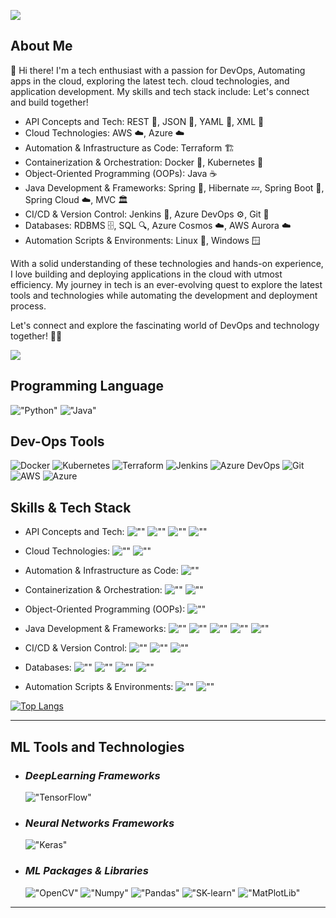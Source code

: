 ![](https://miro.medium.com/max/700/0*JKyzq_e9TUlb84wX?v=4&h=300&w=300 "")

## About Me

👋 Hi there! I'm a tech enthusiast with a passion for DevOps, Automating apps in the cloud, exploring the latest tech. cloud technologies, and application development. My skills and tech stack include:
Let's connect and build together!
- API Concepts and Tech: REST 🔄, JSON 📄, YAML 📝, XML 🧬
- Cloud Technologies: AWS ☁️, Azure ☁️
- Automation & Infrastructure as Code: Terraform 🏗️
- Containerization & Orchestration: Docker 🐳, Kubernetes 🚀
- Object-Oriented Programming (OOPs): Java ☕
- Java Development & Frameworks: Spring 🌼, Hibernate 💤, Spring Boot 🍃, Spring Cloud ☁️, MVC 🏛️
- CI/CD & Version Control: Jenkins 🚀, Azure DevOps ⚙️, Git 🌿
- Databases: RDBMS 🗄️, SQL 🔍, Azure Cosmos ☁️, AWS Aurora ☁️
- Automation Scripts & Environments: Linux 🐧, Windows 🪟

With a solid understanding of these technologies and hands-on experience, I love building and deploying applications in the cloud with utmost efficiency. My journey in tech is an ever-evolving quest to explore the latest tools and technologies while automating the development and deployment process.

Let's connect and explore the fascinating world of DevOps and technology together! 🚀🌐

![](https://github-profile-summary-cards.vercel.app/api/cards/profile-details?username=thisissandy&theme=dracula)

## Programming Language

!["Python"](https://img.shields.io/static/v1?label=Python&message=programming&color=000?style=for-the-badge&logo=Python&logoColor=white&style=for-the-badge\ "")
!["Java"](https://img.shields.io/static/v1?label=Java&message=programming&color=000?style=for-the-badge&logo=Java&logoColor=white&style=for-the-badge\ "")

## Dev-Ops Tools

![Docker](https://img.shields.io/static/v1?label=Docker&message=containerization&color=2496ED?style=for-the-badge&logo=Docker&logoColor=white)
![Kubernetes](https://img.shields.io/static/v1?label=Kubernetes&message=orchestration&color=326CE5?style=for-the-badge&logo=Kubernetes&logoColor=white)
![Terraform](https://img.shields.io/static/v1?label=Terraform&message=IaaC&color=623CE4?style=for-the-badge&logo=Terraform&logoColor=white)
![Jenkins](https://img.shields.io/static/v1?label=Jenkins&message=automation&color=D24939?style=for-the-badge&logo=Jenkins&logoColor=white)
![Azure DevOps](https://img.shields.io/static/v1?label=Azure%20DevOps&message=CI%2FCD&color=0078D7?style=for-the-badge&logo=Azure%20DevOps&logoColor=white)
![Git](https://img.shields.io/static/v1?label=Git&message=version%20control&color=F05032?style=for-the-badge&logo=Git&logoColor=white)
![AWS](https://img.shields.io/static/v1?label=AWS&message=cloud%20services&color=232F3E?style=for-the-badge&logo=Amazon%20AWS&logoColor=white)
![Azure](https://img.shields.io/static/v1?label=Azure&message=cloud%20services&color=0078D4?style=for-the-badge&logo=Microsoft%20Azure&logoColor=white)

## Skills & Tech Stack

- API Concepts and Tech: ![""](https://img.shields.io/static/v1?label=REST&message=API&color=000?style=for-the-badge&logo=REST&logoColor=white&style=for-the-badge\ "") ![""](https://img.shields.io/static/v1?label=JSON&message=Data&color=000?style=for-the-badge&logo=JSON&logoColor=white&style=for-the-badge\ "") ![""](https://img.shields.io/static/v1?label=YAML&message=Config&color=000?style=for-the-badge&logo=YAML&logoColor=white&style=for-the-badge\ "") ![""](https://img.shields.io/static/v1?label=XML&message=Markup&color=000?style=for-the-badge&logo=XML&logoColor=white&style=for-the-badge\ "")

- Cloud Technologies: ![""](https://img.shields.io/static/v1?label=AWS&message=cloud&color=000?style=for-the-badge&logo=AWS&logoColor=white&style=for-the-badge\ "") ![""](https://img.shields.io/static/v1?label=Azure&message=cloud&color=000?style=for-the-badge&logo=Azure&logoColor=white&style=for-the-badge\ "")

- Automation & Infrastructure as Code: ![""](https://img.shields.io/static/v1?label=Terraform&message=IaaC&color=000?style=for-the-badge&logo=Terraform&logoColor=white&style=for-the-badge\ "")

- Containerization & Orchestration: ![""](https://img.shields.io/static/v1?label=Docker&message=containerization&color=000?style=for-the-badge&logo=Docker&logoColor=white&style=for-the-badge\ "") ![""](https://img.shields.io/static/v1?label=Kubernetes&message=orchestration&color=000?style=for-the-badge&logo=Kubernetes&logoColor=white&style=for-the-badge\ "")

- Object-Oriented Programming (OOPs): ![""](https://img.shields.io/static/v1?label=Java&message=programming&color=000?style=for-the-badge&logo=java&logoColor=white&style=for-the-badge\ "")

- Java Development & Frameworks: ![""](https://img.shields.io/static/v1?label=Spring&message=framework&color=000?style=for-the-badge&logo=Spring&logoColor=white&style=for-the-badge\ "") ![""](https://img.shields.io/static/v1?label=Hibernate&message=ORM&color=000?style=for-the-badge&logo=Hibernate&logoColor=white&style=for-the-badge\ "") ![""](https://img.shields.io/static/v1?label=Spring%20Boot&message=framework&color=000?style=for-the-badge&logo=Spring%20Boot&logoColor=white&style=for-the-badge\ "") ![""](https://img.shields.io/static/v1?label=Spring%20Cloud&message=framework&color=000?style=for-the-badge&logo=Spring%20Cloud&logoColor=white&style=for-the-badge\ "") ![""](https://img.shields.io/static/v1?label=MVC&message=architecture&color=000?style=for-the-badge&logo=MVC&logoColor=white&style=for-the-badge\ "")

- CI/CD & Version Control: ![""](https://img.shields.io/static/v1?label=Jenkins&message=automation&color=000?style=for-the-badge&logo=Jenkins&logoColor=white&style=for-the-badge\ "") ![""](https://img.shields.io/static/v1?label=Azure%20DevOps&message=CI%2FCD&color=000?style=for-the-badge&logo=Azure%20DevOps&logoColor=white&style=for-the-badge\ "") ![""](https://img.shields.io/static/v1?label=Git&message=version%20control&color=000?style=for-the-badge&logo=Git&logoColor=white&style=for-the-badge\ "")

- Databases: ![""](https://img.shields.io/static/v1?label=RDBMS&message=database&color=000?style=for-the-badge&logo=RDBMS&logoColor=white&style=for-the-badge\ "") ![""](https://img.shields.io/static/v1?label=SQL&message=query&color=000?style=for-the-badge&logo=SQL&logoColor=white&style=for-the-badge\ "") ![""](https://img.shields.io/static/v1?label=Azure%20Cosmos&message=cloud%20DB&color=000?style=for-the-badge&logo=Azure%20Cosmos&logoColor=white&style=for-the-badge\ "") ![""](https://img.shields.io/static/v1?label=AWS%20Aurora&message=cloud%20DB&color=000?style=for-the-badge&logo=AWS%20Aurora&logoColor=white&style=for-the-badge\ "")

- Automation Scripts & Environments: ![""](https://img.shields.io/static/v1?label=Linux&message=automation&color=000?style=for-the-badge&logo=Linux&logoColor=white&style=for-the-badge\ "") ![""](https://img.shields.io/static/v1?label=Windows&message=automation&color=000?style=for-the-badge&logo=Windows&logoColor=white&style=for-the-badge\ "")


[![Top Langs](https://github-readme-stats.vercel.app/api/top-langs/?username=thisissandy)](https://github.com/thisissandy/github-readme-stats&show_icons=true)

***
## ML Tools and Technologies
- ### *DeepLearning Frameworks*
  !["TensorFlow"](https://img.shields.io/static/v1?label=TensorFlow&message=Package&color=000?style=for-the-badge&logo=tensorflow&logoColor=white&style=for-the-badge\ "")

- ### *Neural Networks Frameworks*
  !["Keras"](https://img.shields.io/static/v1?label=Keras&message=NeuralNetwork&color=000?style=for-the-badge&logo=Keras&logoColor=white&style=for-the-badge\ "")

- ### *ML Packages & Libraries*
  !["OpenCV"](https://img.shields.io/static/v1?label=OpenCV&message=Computer-Vision&color=000?style=for-the-badge&logo=opencv&logoColor=white&style=for-the-badge\ "")
  !["Numpy"](https://img.shields.io/static/v1?label=Numpy&message=Array&color=000?style=for-the-badge&logo=numpy&logoColor=white&style=for-the-badge\ "")
  !["Pandas"](https://img.shields.io/static/v1?label=pandas&message=DataFame&color=000?style=for-the-badge&logo=pandas&logoColor=white&style=for-the-badge\ "")
  !["SK-learn"](https://img.shields.io/static/v1?label=SK-learn&message=Evaluation&color=000?style=for-the-badge&logo=sklearn&logoColor=white&style=for-the-badge\ "")
  !["MatPlotLib"](https://img.shields.io/static/v1?label=MatPlotLib&message=Visualize&color=000?style=for-the-badge&logo=MatPlotLib&logoColor=white&style=for-the-badge\ "")
***

